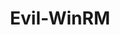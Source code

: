 ---
title: "Evil-WinRM"
description: "Ultimate WinRM shell for hacking/pentesting that leverages PowerShell features for Windows Remote Management exploitation."
platforms: ["linux", "cli"]
categories: ["Windows", "Network", "FullPwn"]
tags: ["winrm", "powershell", "lateral-movement", "active-directory", "pentesting", "privilege-escalation", "remote-access"]
url: "https://github.com/Hackplayers/evil-winrm"
documentation: "https://github.com/Hackplayers/evil-winrm/blob/master/README.md"
---